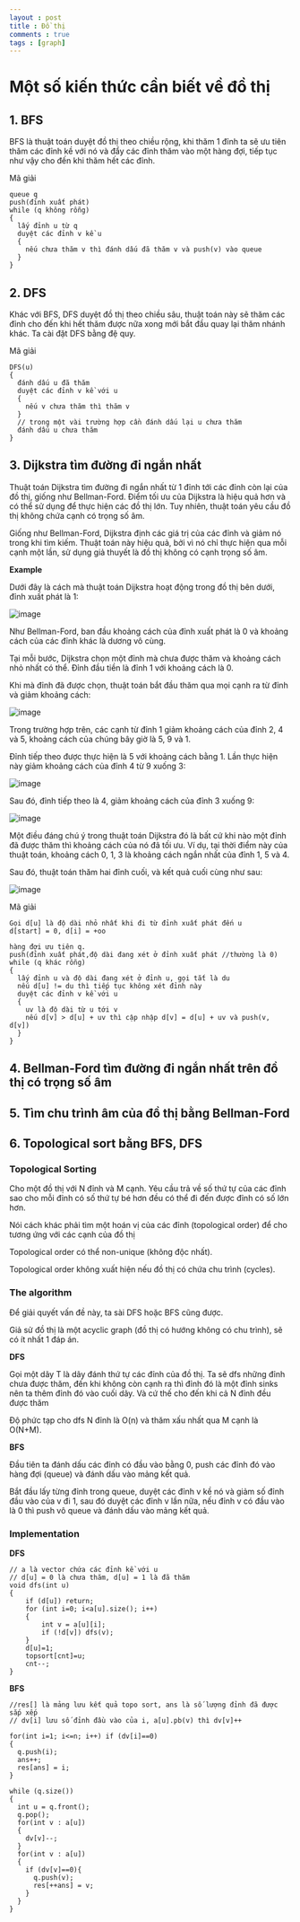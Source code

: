 ```yaml
---
layout : post
title : Đồ thị 
comments : true
tags : [graph]
---
```

# Một số kiến thức cần biết về đồ thị

## **1. BFS**

BFS là thuật toán duyệt đồ thị theo chiều rộng, khi thăm 1 đỉnh ta sẽ ưu tiên thăm các đỉnh kề với nó và đẩy các đỉnh thăm vào một hàng đợi, tiếp tục như vậy cho đến khi thăm hết các đỉnh.

Mã giải
```
queue q
push(đỉnh xuất phát)
while (q không rỗng)
{
  lấy đỉnh u từ q
  duyệt các đỉnh v kề u
  {
    nếu chưa thăm v thì đánh dấu đã thăm v và push(v) vào queue
  }
}
```

## **2. DFS**

Khác với BFS, DFS duyệt đồ thị theo chiều sâu, thuật toán này sẽ thăm các đỉnh cho đến khi hết thăm được nữa xong mới bắt đầu quay lại thăm nhánh khác. Ta cài đặt DFS bằng đệ quy.

Mã giải
```
DFS(u)
{
  đánh dấu u đã thăm
  duyệt các đỉnh v kề với u
  {
    nếu v chưa thăm thì thăm v
  }
  // trong một vài trường hợp cần đánh dấu lại u chưa thăm
  đánh dấu u chưa thăm
}
```

## **3. Dijkstra tìm đường đi ngắn nhất**

Thuật toán Dijkstra tìm đường đi ngắn nhất từ 1 đỉnh tới các đỉnh còn lại của đồ thị, giống như Bellman-Ford. Điểm tối ưu của Dijkstra là hiệu quả hơn và có thể sử dụng để thực hiện các đồ thị lớn. Tuy nhiên, thuật toán yêu cầu đồ thị không chứa cạnh có trọng số âm.

Giống như Bellman-Ford, Dijkstra định các giá trị của các đỉnh và giảm nó trong khi tìm kiếm. Thuật toán này hiệu quả, bởi vì nó chỉ thực hiện qua mỗi cạnh một lần, sử dụng giả thuyết là đồ thị không có cạnh trọng số âm.

**Example**

Dưới đây là cách mà thuật toán Dijkstra hoạt động trong đồ thị bên dưới, đỉnh xuất phát là 1:

![image](https://user-images.githubusercontent.com/69662229/111036031-0e3a3a80-83d2-11eb-9e08-3c49c06b74a8.png)

Như Bellman-Ford, ban đầu khoảng cách của đỉnh xuất phát là 0 và khoảng cách của các đỉnh khác là dương vô cùng.

Tại mỗi bước, Dijkstra chọn một đỉnh mà chưa được thăm và khoảng cách nhỏ nhất có thể. Đỉnh đầu tiền là đỉnh 1 với khoảng cách là 0.

Khi mà đỉnh đã được chọn, thuật toán bắt đầu thăm qua mọi cạnh ra từ đỉnh và giảm khoảng cách:

![image](https://user-images.githubusercontent.com/69662229/111036047-1abe9300-83d2-11eb-94e2-a938dc2bc50f.png)

Trong trường hợp trên, các cạnh từ đỉnh 1 giảm khoảng cách của đỉnh 2, 4 và 5, khoảng cách của chúng bây giờ là 5, 9 và 1.

Đỉnh tiếp theo được thực hiện là 5 với khoảng cách bằng 1. Lần thực hiện này giảm khoảng cách của đỉnh 4 từ 9 xuống 3:

![image](https://user-images.githubusercontent.com/69662229/111036056-27db8200-83d2-11eb-91bd-6b1e28666fb9.png)

Sau đó, đỉnh tiếp theo là 4, giảm khoảng cách của đỉnh 3 xuống 9:

![image](https://user-images.githubusercontent.com/69662229/111036075-3c1f7f00-83d2-11eb-8be1-d7ad41ae9760.png)

Một điều đáng chú ý trong thuật toán Dijkstra đó là bất cứ khi nào một đỉnh đã được thăm thì khoảng cách của nó đã tối ưu. Ví dụ, tại thời điểm này của thuật toán, khoảng cách 0, 1, 3 là khoảng cách ngắn nhất của đỉnh 1, 5 và 4.

Sau đó, thuật toán thăm hai đỉnh cuối, và kết quả cuối cùng như sau:

![image](https://user-images.githubusercontent.com/69662229/111036078-40e43300-83d2-11eb-9a49-12c075b97462.png)

Mã giải
```
Gọi d[u] là độ dài nhỏ nhất khi đi từ đỉnh xuất phát đến u
d[start] = 0, d[i] = +oo

hàng đợi ưu tiên q.
push(đỉnh xuất phát,độ dài đang xét ở đỉnh xuất phát //thường là 0)
while (q khác rỗng)
{
  lấy đỉnh u và độ dài đang xét ở đỉnh u, gọi tắt là du
  nếu d[u] != du thì tiếp tục không xét đỉnh này
  duyệt các đỉnh v kề với u
  {
    uv là độ dài từ u tới v
    nếu d[v] > d[u] + uv thì cập nhập d[v] = d[u] + uv và push(v, d[v])
  }
}
```

## **4. Bellman-Ford tìm đường đi ngắn nhất trên đồ thị có trọng số âm**


## **5. Tìm chu trình âm của đồ thị bằng Bellman-Ford**


## **6. Topological sort bằng BFS, DFS**

### Topological Sorting
Cho một đồ thị với N đỉnh và M cạnh. Yêu cầu trả về số thứ tự của các đỉnh sao cho mỗi đỉnh có số thứ tự bé hơn đều có thể đi đến được đỉnh có số lớn hơn.

Nói cách khác phải tìm một hoán vị của các đỉnh (topological order) để cho tương ứng với các cạnh của đồ thị

Topological order có thể non-unique (không độc nhất).

Topological order không xuất hiện nếu đồ thị có chứa chu trình (cycles).

### The algorithm
Để giải quyết vấn đề này, ta sài DFS hoặc BFS cũng được.

Giả sử đồ thị là một acyclic graph (đồ thị có hướng không có chu trình), sẽ có ít nhất 1 đáp án.

**DFS**

Gọi một dãy T là dãy đánh thứ tự các đỉnh của đồ thị. Ta sẽ dfs những đỉnh chưa được thăm, đến khi không còn cạnh ra thì đỉnh đó là một đỉnh sinks nên ta thêm đỉnh đó vào cuối dãy. Và cứ thế cho đến khi cả N đỉnh đều được thăm

Độ phức tạp cho dfs N đỉnh là O(n) và thăm xấu nhất qua M cạnh là O(N+M).

**BFS**

Đầu tiên ta đánh dấu các đỉnh có đầu vào bằng 0, push các đỉnh đó vào hàng đợi (queue) và đánh dấu vào mảng kết quả.

Bắt đầu lấy từng đỉnh trong queue, duyệt các đỉnh v kề nó và giảm số đỉnh đầu vào của v đi 1, sau đó duyệt các đỉnh v lần nữa, nếu đỉnh v có đầu vào là 0 thì push vô queue và đánh dấu vào mảng kết quả.

### Implementation

**DFS**
```
// a là vector chứa các đỉnh kề với u
// d[u] = 0 là chưa thăm, d[u] = 1 là đã thăm
void dfs(int u) 
{
	if (d[u]) return;
	for (int i=0; i<a[u].size(); i++)
	{
		int v = a[u][i];
		if (!d[v]) dfs(v);
	}
	d[u]=1;
	topsort[cnt]=u;
	cnt--;
}
```

**BFS**
```
//res[] là mảng lưu kết quả topo sort, ans là số lượng đỉnh đã được sắp xếp
// dv[i] lưu số đỉnh đầu vào của i, a[u].pb(v) thì dv[v]++

for(int i=1; i<=n; i++) if (dv[i]==0)
{
  q.push(i);
  ans++;
  res[ans] = i;
}

while (q.size())
{
  int u = q.front();
  q.pop();
  for(int v : a[u])
  {
    dv[v]--;
  }
  for(int v : a[u])
  {
    if (dv[v]==0){
      q.push(v);
      res[++ans] = v;
    }
  }
}
```
